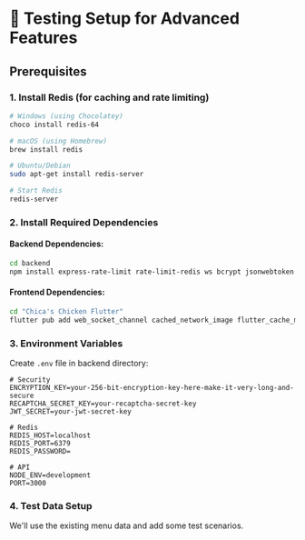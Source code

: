 # 🧪 Testing Setup for Advanced Features

## Prerequisites

### 1. Install Redis (for caching and rate limiting)
```bash
# Windows (using Chocolatey)
choco install redis-64

# macOS (using Homebrew)
brew install redis

# Ubuntu/Debian
sudo apt-get install redis-server

# Start Redis
redis-server
```

### 2. Install Required Dependencies

#### Backend Dependencies:
```bash
cd backend
npm install express-rate-limit rate-limit-redis ws bcrypt jsonwebtoken axios
```

#### Frontend Dependencies:
```bash
cd "Chica's Chicken Flutter"
flutter pub add web_socket_channel cached_network_image flutter_cache_manager
```

### 3. Environment Variables
Create `.env` file in backend directory:
```env
# Security
ENCRYPTION_KEY=your-256-bit-encryption-key-here-make-it-very-long-and-secure
RECAPTCHA_SECRET_KEY=your-recaptcha-secret-key
JWT_SECRET=your-jwt-secret-key

# Redis
REDIS_HOST=localhost
REDIS_PORT=6379
REDIS_PASSWORD=

# API
NODE_ENV=development
PORT=3000
```

### 4. Test Data Setup
We'll use the existing menu data and add some test scenarios.
